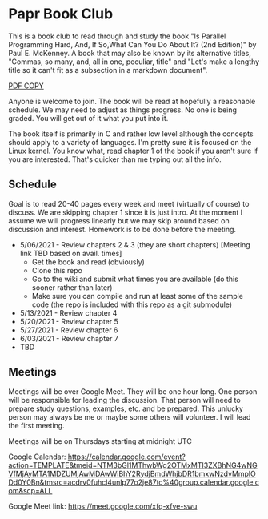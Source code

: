 # Papr Book Club 

This is a book club to read through and study the book "Is Parallel Programming Hard, And, If So,What Can You Do About It? (2nd Edition)" by Paul E. McKenney.  A book that may also be known by its alternative titles, "Commas, so many, and, all in one, peculiar, title" and "Let's make a lengthy title so it can't fit as a subsection in a markdown document".

[PDF COPY](https://mirrors.edge.kernel.org/pub/linux/kernel/people/paulmck/perfbook/perfbook-e2.pdf)

Anyone is welcome to join.  The book will be read at hopefully a reasonable schedule.  We may need to adjust as things progress.  No one is being graded.  You will get out of it what you put into it.

The book itself is primarily in C and rather low level although the concepts should apply to a variety of languages.  I'm pretty sure it is focused on the Linux kernel.  You know what, read chapter 1 of the book if you aren't sure if you are interested.  That's quicker than me typing out all the info.

## Schedule

Goal is to read 20-40 pages every week and meet (virtually of course) to discuss.  We are skipping chapter 1 since it is just intro.  At the moment I assume we will progress linearly but we may skip around based on discussion and interest.  Homework is to be done before the meeting.

* 5/06/2021 - Review chapters 2 & 3 (they are short chapters) [Meeting link TBD based on avail. times]
  - Get the book and read (obviously)
  - Clone this repo
  - Go to the wiki and submit what times you are available (do this sooner rather than later)
  - Make sure you can compile and run at least some of the sample code (the repo is included with this repo as a git submodule)
* 5/13/2021 - Review chapter 4
* 5/20/2021 - Review chapter 5
* 5/27/2021 - Review chapter 6
* 6/03/2021 - Review chapter 7
* TBD

## Meetings

Meetings will be over Google Meet.  They will be one hour long.  One person will be responsible for leading the discussion.  That person will need to prepare study questions, examples, etc. and be prepared.  This unlucky person may always be me or maybe some others will volunteer.  I will lead the first meeting.

Meetings will be on Thursdays starting at midnight UTC

Google Calendar: https://calendar.google.com/event?action=TEMPLATE&tmeid=NTM3bGl1MThwbWg2OTMxMTI3ZXBhNG4wNGVfMjAyMTA1MDZUMjAwMDAwWiBhY2RydjBmdWhjbDR1bmxwNzdvMmplODd0Y0Bn&tmsrc=acdrv0fuhcl4unlp77o2je87tc%40group.calendar.google.com&scp=ALL

Google Meet link: https://meet.google.com/xfq-xfve-swu
